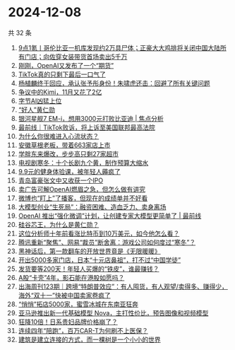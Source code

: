 # 2024-12-08

共 32 条

<!-- BEGIN 36KR -->
<!-- 最后更新时间 2024-12-08 05:13:15 +0800 -->
1. [9点1氪丨哥伦比亚一机库发现约2万具尸体；正豪大大鸡排将关闭中国大陆所有门店；向佐穿女装带货首场卖出5千万](https://36kr.com/p/3067642660090759)
1. [刚刚，OpenAI又发布了一个“期货”](https://36kr.com/p/3068103645098887)
1. [TikTok真的只剩下最后一口气了](https://36kr.com/p/3068213844554368)
1. [杨植麟终于回应，承认张予彤身份！朱啸虎还击：回避了所有关键问题](https://36kr.com/p/3067582300926593)
1. [争议中的Kimi，11月又花了2亿](https://36kr.com/p/3068338197951369)
1. [字节AI凶猛上位](https://36kr.com/p/3067413807084168)
1. [“好人”黄仁勋](https://36kr.com/p/3068484621529729)
1. [银河星舰7 EM-i，想用3000元打败比亚迪 | 焦点分析](https://36kr.com/p/3067519033439104)
1. [最前线｜TikTok败诉，将上诉至美国联邦最高法院](https://36kr.com/p/3068296812294789)
1. [为什么你很难进入心流状态？](https://36kr.com/p/3068050694484609)
1. [安徽草根老板，带着663家店上市](https://36kr.com/p/3067336714072706)
1. [学胖东来爆改，步步高只剩27家超市](https://36kr.com/p/3067603262927488)
1. [电视剧寒冬：十个长剧九个黄，制作预算大缩水](https://36kr.com/p/3067274649219969)
1. [9.9元的健身体验课，被年轻人薅疯了](https://36kr.com/p/3067517301093254)
1. [青岛富豪张文中又收获一个IPO](https://36kr.com/p/3068259953095300)
1. [卖广告可解OpenAI燃眉之急，但怎么做有讲究](https://36kr.com/p/3067248727552645)
1. [微博也“盯上”了播客，但现在的成绩单并不好看](https://36kr.com/p/3067251009598341)
1. [大模型创业“生死局”：融资困难、造血乏力、卖身离场](https://36kr.com/p/3066044978606981)
1. [OpenAI 推出“强化微调”计划，让创建专家大模型更简单了 | 最前线](https://36kr.com/p/3067902024954504)
1. [硅谷芯王，为什么是黄仁勋？](https://36kr.com/p/3066980997149313)
1. [这位分析师十年前看涨比特币到10万美元，如今他怎么看？](https://36kr.com/p/3067433245782658)
1. [腾讯重新“聚焦”、网易“裁员”断舍离：游戏公司如何度过“寒冬”？](https://36kr.com/p/3067490693378953)
1. [黑神话后，第一款翻车的开放世界竟是《无限暖暖》](https://36kr.com/p/3067428952846978)
1. [开出5000多家门店，日本“十元店鼻祖”，打不过“中国学徒”](https://36kr.com/p/3067589428769665)
1. [发货要等200天！年轻人买爆的“铁皮”，谁最赚钱？](https://36kr.com/p/3068112313758336)
1. [A股“卡壳”4年，影石能在港股如愿吗？](https://36kr.com/p/3067535066280580)
1. [出海周刊123期｜跨境“特朗普效应”：有人囤货，有人观望/卖得多、赚得少，海外“双十一”快被中国卖家卷疯了](https://36kr.com/p/3067109156631168)
1. [“悄悄”拓店5000家，蜜雪冰城在东南亚狂奔](https://36kr.com/p/3067543555175302)
1. [亚马逊推出新一代基础模型 Nova，主打性价比，预告图像和视频模型](https://36kr.com/p/3068252120757121)
1. [狂降10倍！日系贵妇品牌价格崩了？](https://36kr.com/p/3067556861981317)
1. [连续四年“陪跑”，百万CAR-T为何刷不上医保？](https://36kr.com/p/3068037035422340)
1. [建筑是建立连接的方式，而一棵树是一个小小的世界](https://36kr.com/p/3068732406035335)
<!-- END 36KR -->